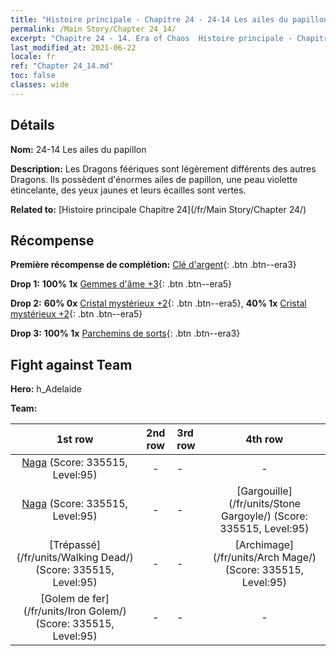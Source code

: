 ```yaml
---
title: "Histoire principale - Chapitre 24 - 24-14 Les ailes du papillon"
permalink: /Main Story/Chapter 24_14/
excerpt: "Chapitre 24 - 14. Era of Chaos  Histoire principale - Chapitre 24_14. 24-14 Les ailes du papillon"
last_modified_at: 2021-06-22
locale: fr
ref: "Chapter 24_14.md"
toc: false
classes: wide
---
```


## Détails

 **Nom:** 24-14 Les ailes du papillon

 **Description:** Les Dragons féériques sont légèrement différents des autres Dragons. Ils possèdent d'énormes ailes de papillon, une peau violette étincelante, des yeux jaunes et leurs écailles sont vertes.

 **Related to:** [Histoire principale Chapitre 24](/fr/Main Story/Chapter 24/)

## Récompense

 **Première récompense de complétion:** [Clé d'argent](/ItemsFR/con_693/){: .btn .btn--era3}

 **Drop 1:** **100% 1x** [Gemmes d'âme +3](/ItemsFR/mat_86/){: .btn .btn--era5}

 **Drop 2:** **60% 0x** [Cristal mystérieux +2](/ItemsFR/mat_80/){: .btn .btn--era5}, **40% 1x** [Cristal mystérieux +2](/ItemsFR/mat_80/){: .btn .btn--era5}

 **Drop 3:** **100% 1x** [Parchemins de sorts](/ItemsFR/con_694/){: .btn .btn--era3}


## Fight against Team
 **Hero:** h_Adelaide

 **Team:**


  | 1st row | 2nd row | 3rd row | 4th row |
  |:----:|:----:|:----|:----:|
  | [Naga](/fr/units/Naga/) (Score: 335515, Level:95)  | - | - | - |
  | [Naga](/fr/units/Naga/) (Score: 335515, Level:95)  | - | - | [Gargouille](/fr/units/Stone Gargoyle/) (Score: 335515, Level:95)  |
  | [Trépassé](/fr/units/Walking Dead/) (Score: 335515, Level:95)  | - | - | [Archimage](/fr/units/Arch Mage/) (Score: 335515, Level:95)  |
  | [Golem de fer](/fr/units/Iron Golem/) (Score: 335515, Level:95)  | - | - | - |



